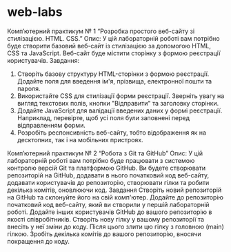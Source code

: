 # web-labs

Комп’ютерний практикум № 1
“Розробка простого веб-сайту зі стилізацією. HTML. CSS.”
Опис: У цій лабораторній роботі вам потрібно буде створити базовий веб-сайт із стилізацією за допомогою HTML, CSS та JavaScript. Веб-сайт буде містити сторінку з формою реєстрації користувачів.
Завдання: 
1.  Створіть базову структуру HTML-сторінки з формою реєстрації. Додайте поля для введення ім'я, прізвища, електронної пошти та пароля.
2.  Використайте CSS для стилізації форми реєстрації. Зверніть увагу на вигляд текстових полів, кнопки "Відправити" та заголовку сторінки.
3.  Додайте JavaScript для валідації введених даних у формі реєстрації. Наприклад, перевірте, щоб усі поля були заповнені перед відправленням форми.
4. Розробіть респонсивність веб-сайту, тобто відображення як на десктопних, так і на мобільних пристроях.


Комп’ютерний практикум № 2
“Робота з Git та GitHub”
Опис: У цій лабораторній роботі вам потрібно буде працювати з системою контролю версій Git та платформою GitHub. Ви будете створювати репозиторій на GitHub, додавати в нього початковий код веб-сайту, додавати користувачів до репозиторію, створювати гілки та робити декілька комітів, оновлюючи код.
Завдання
Створіть новий репозиторій на GitHub та склонуйте його на свій комп'ютер.
Додайте до репозиторію початковий код веб-сайту, який ви створили у першій лабораторній роботі.
Додайте інших користувачів GitHub до вашого репозиторію в якості співробітників.
Створіть нову гілку у вашому репозиторії та внесіть у неї зміни до коду. Після цього злити цю гілку з головною (main) гілкою.
Зробіть декілька комітів до вашого репозиторію, вносячи покращення до коду.
